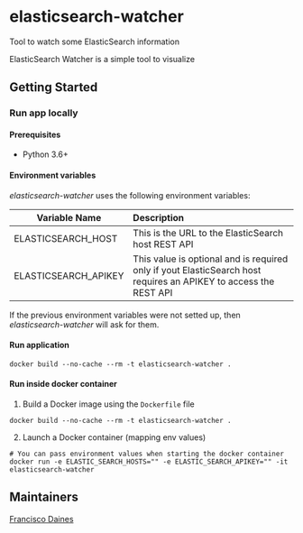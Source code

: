 # elasticsearch-watcher
Tool to watch some ElasticSearch information

ElasticSearch Watcher is a simple tool to visualize

## Getting Started

### Run app locally

#### Prerequisites
- Python 3.6+

#### Environment variables
*elasticsearch-watcher* uses the following environment variables:

| Variable Name        | Description                                                                                                      |
| -------------------- |:-----------------------------------------------------------------------------------------------------------------|
| ELASTICSEARCH_HOST   | This is the URL to the ElasticSearch host REST API                                                               |
| ELASTICSEARCH_APIKEY | This value is optional and is required only if yout ElasticSearch host requires an APIKEY to access the REST API |

If the previous environment variables were not setted up, then *elasticsearch-watcher* will ask for them.

#### Run application
```
docker build --no-cache --rm -t elasticsearch-watcher .
```

#### Run inside docker container

1. Build a Docker image using the `Dockerfile` file
```
docker build --no-cache --rm -t elasticsearch-watcher .
```

2. Launch a Docker container (mapping env values)
```
# You can pass environment values when starting the docker container
docker run -e ELASTIC_SEARCH_HOSTS="" -e ELASTIC_SEARCH_APIKEY="" -it elasticsearch-watcher
```

## Maintainers

[Francisco Daines](https://github.com/fdaines)
